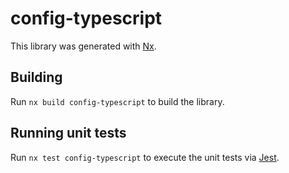 # config-typescript

This library was generated with [Nx](https://nx.dev).

## Building

Run `nx build config-typescript` to build the library.

## Running unit tests

Run `nx test config-typescript` to execute the unit tests via [Jest](https://jestjs.io).
